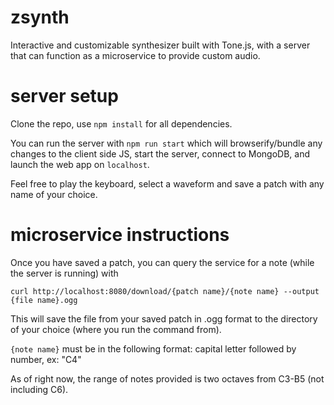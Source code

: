 # zsynth
Interactive and customizable synthesizer built with Tone.js, with a server that can function as a microservice to provide custom audio.

# server setup
Clone the repo, use ``npm install`` for all dependencies. 

You can run the server with ``npm run start`` which will browserify/bundle any changes to the client side JS, start the server, connect to MongoDB, and launch the web app on ``localhost``. 

Feel free to play the keyboard, select a waveform and save a patch with any name of your choice.

# microservice instructions
Once you have saved a patch, you can query the service for a note (while the server is running) with

``curl http://localhost:8080/download/{patch name}/{note name} --output {file name}.ogg``

This will save the file from your saved patch in .ogg format to the directory of your choice (where you run the command from).

``{note name}`` must be in the following format: capital letter followed by number, ex: "C4"

As of right now, the range of notes provided is two octaves from C3-B5 (not including C6).
